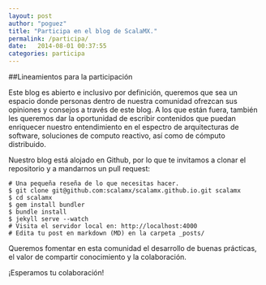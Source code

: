 ```yaml
---
layout: post
author: "poguez"
title: "Participa en el blog de ScalaMX."
permalink: /participa/
date:   2014-08-01 00:37:55
categories: participa
---
```


##Lineamientos para la participación

Este blog es abierto e inclusivo por definición, queremos que  sea un espacio donde
personas dentro de nuestra comunidad ofrezcan sus opiniones y consejos a través
de este blog. A los que están fuera, también les queremos dar la oportunidad de
escribir contenidos  que puedan enriquecer nuestro entendimiento
en el espectro de arquitecturas de software, soluciones de computo reactivo, así como
de cómputo distribuido.

Nuestro blog está alojado en Github, por lo que te invitamos a clonar
el repositorio y a mandarnos un pull request:

```
# Una pequeña reseña de lo que necesitas hacer.
$ git clone git@github.com:scalamx/scalamx.github.io.git scalamx
$ cd scalamx
$ gem install bundler
$ bundle install
$ jekyll serve --watch
# Visita el servidor local en: http://localhost:4000
# Edita tu post en markdown (MD) en la carpeta _posts/
```

Queremos fomentar en esta comunidad el desarrollo de buenas prácticas,
el valor de compartir conocimiento y la colaboración.

¡Esperamos tu colaboración!

